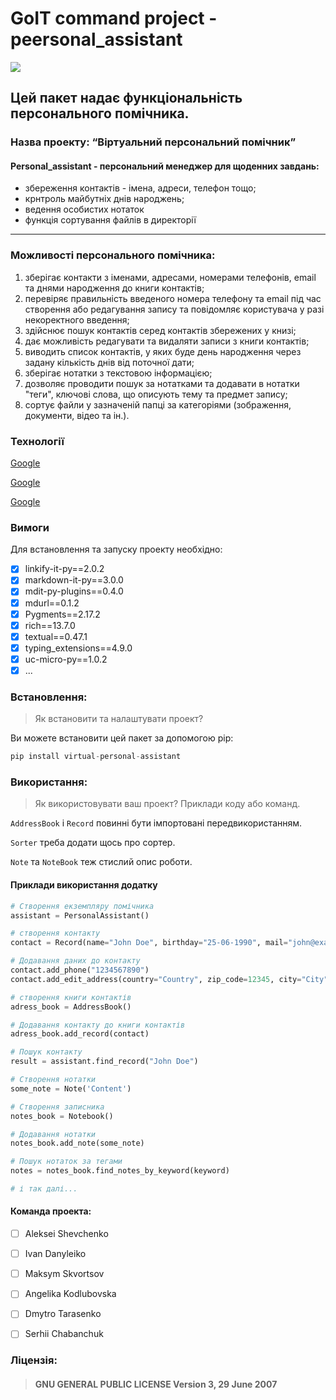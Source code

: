 # GoIT command project - peersonal_assistant
![](https://st3.depositphotos.com/3591429/18346/i/450/depositphotos_183464086-stock-illustration-illustration-of-office-worker-avatar.jpg)
## Цей пакет надає функціональність персонального помічника.
### Назва проекту: “Віртуальний персональний  помічник”
#### Personal_assistant - персональний менеджер для щоденних завдань:
*   збереження контактів - імена, адреси, телефон тощо;
*   крнтроль майбутніх днів народжень;
*   ведення особистих нотаток
*   функція сортування файлів в директорії
___
### Можливості персонального помічника:
1. зберігає контакти з іменами, адресами, номерами телефонів, email та днями народження до книги контактів;
2. перевіряє правильність введеного номера телефону та email під час створення або редагування запису та повідомляє користувача у разі некоректного введення;
3. здійснює пошук контактів серед контактів збережених у книзі;
4. дає можливість редагувати та видаляти записи з книги контактів;
5. виводить список контактів, у яких буде день народження через задану кількість днів від поточної дати;
6. зберігає нотатки з текстовою інформацією;
7. дозволяє проводити пошук за нотатками та додавати в нотатки "теги", ключові слова, що описують тему та предмет запису;
8. сортує файли у зазначеній папці за категоріями (зображення, документи, відео та ін.).
  
### Технології
[Google](http:/google.com)

[Google](http:/google.com)

[Google](http:/google.com) 


### Вимоги
Для встановлення та запуску проекту необхідно:

* [x] linkify-it-py==2.0.2
* [x] markdown-it-py==3.0.0
* [x] mdit-py-plugins==0.4.0
* [x] mdurl==0.1.2
* [x] Pygments==2.17.2
* [x] rich==13.7.0
* [x] textual==0.47.1
* [x] typing_extensions==4.9.0
* [x] uc-micro-py==1.0.2
* [x] ...

### Встановлення: 
> Як встановити та налаштувати проект?

Ви можете встановити цей пакет за допомогою pip:

```Python
pip install virtual-personal-assistant
```




### Використання: 

> Як використовувати ваш проект? Приклади коду або команд.

`AddressBook` і `Record`  повинні бути імпортовані передвикористанням.

`Sorter` треба додати щось про сортер.

`Note` та `NoteBook` теж стислий опис роботи.

#### Приклади використання додатку

```Python
# Створення екземпляру помічника
assistant = PersonalAssistant()

# створення контакту
contact = Record(name="John Doe", birthday="25-06-1990", mail="john@example.com")

# Додавання даних до контакту
contact.add_phone("1234567890")
contact.add_edit_address(country="Country", zip_code=12345, city="City", street="Street", house="200", apartment="100")

# створення книги контактів
adress_book = AddressBook()

# Додавання контакту до книги контактів
adress_book.add_record(contact)

# Пошук контакту
result = assistant.find_record("John Doe")

# Створення нотатки
some_note = Note('Content')

# Створення записника
notes_book = Notebook()

# Додавання нотатки
notes_book.add_note(some_note)

# Пошук нотаток за тегами
notes = notes_book.find_notes_by_keyword(keyword)

# і так далі...
```
#### Команда проекта:
* [ ] Aleksei Shevchenko
* [ ] Ivan Danyleiko
* [ ] Maksym Skvortsov
* [ ] Angelika Kodlubovska
* [ ] Dmytro Tarasenko
* [ ] Serhii Chabanchuk


### Ліцензія:


> #### GNU GENERAL PUBLIC LICENSE Version 3, 29 June 2007
